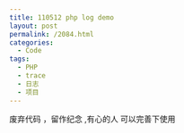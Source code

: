 ```yaml
---
title: 110512 php log demo
layout: post
permalink: /2084.html
categories:
  - Code
tags:
  - PHP
  - trace
  - 日志
  - 项目
---
```

废弃代码 ，留作纪念 ,有心的人 可以完善下使用 &nbsp; &nbsp;